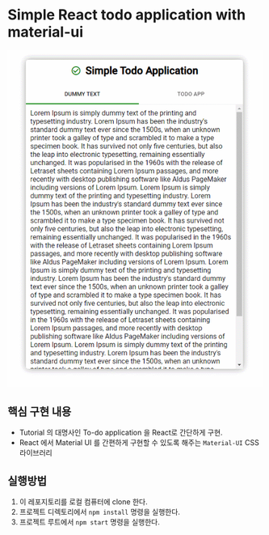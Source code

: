 # Simple React todo application with material-ui

![screenshot](screenshot.gif)

## 핵심 구현 내용

- Tutorial 의 대명사인 To-do application 을 React로 간단하게 구현.
- React 에서 Material UI 를 간편하게 구현할 수 있도록 해주는 `Material-UI` CSS 라이브러리 

## 실행방법
1. 이 레포지토리를 로컬 컴퓨터에 clone 한다.
2. 프로젝트 디렉토리에서 `npm install` 명령을 실행한다.
3. 프로젝트 루트에서 `npm start` 명령을 실행한다.
